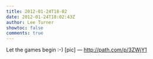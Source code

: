 ```yaml
---
title: 2012-01-24T18-02
date: 2012-01-24T18:02:43Z
author: Lee Turner
showtoc: false
comments: true
---
```


Let the games begin :-) [pic] — http://path.com/p/3ZWjY1

